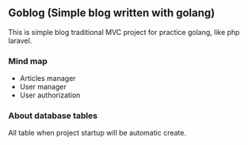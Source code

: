 ## Goblog (Simple blog written with golang)
This is simple blog traditional MVC project for practice golang, like php laravel.

### Mind map
- Articles manager
- User manager
- User authorization

### About database tables
All table when project startup will be automatic create.




